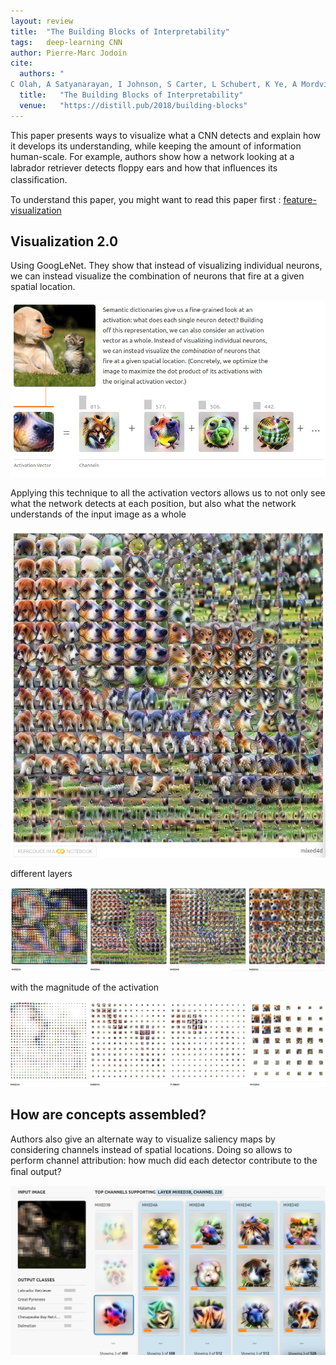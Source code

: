 ```yaml
---
layout: review
title:  "The Building Blocks of Interpretability"
tags:   deep-learning CNN
author: Pierre-Marc Jodoin
cite:
  authors: "
C Olah, A Satyanarayan, I Johnson, S Carter, L Schubert, K Ye, A Mordvintsev"
  title:   "The Building Blocks of Interpretability"
  venue:   "https://distill.pub/2018/building-blocks"
---
```


 This paper presents ways to visualize what a CNN detects and explain how it develops its understanding, while keeping the amount of information human-scale. For example, authors show how a network looking at a labrador retriever detects ﬂoppy ears and how that inﬂuences its classiﬁcation.

To understand this paper, you might want to read this paper first : [feature-visualization](https://distill.pub/2017/feature-visualization/)

## Visualization 2.0

Using GoogLeNet.  They show that instead of visualizing individual neurons, we can instead visualize the combination of neurons that fire at a given spatial location. 


![](/article/images/interpretability/sc01.jpg)

Applying this technique to all the activation vectors allows us to not only see what the network detects at each position, but also what the network understands of the input image as a whole

![](/article/images/interpretability/sc02.jpg)

different layers

![](/article/images/interpretability/sc03.jpg)

with the magnitude of the activation 

![](/article/images/interpretability/sc04.jpg)

## How are concepts assembled?

Authors also give an alternate way to visualize saliency maps by considering channels instead of spatial locations. Doing so allows to perform channel attribution: how much did each detector contribute to the ﬁnal output?

![](/article/images/interpretability/sc05.jpg)
